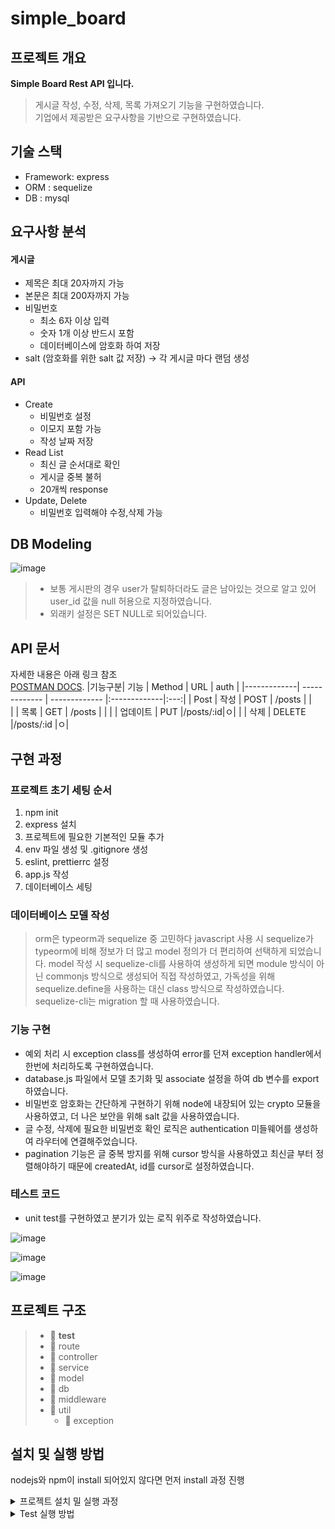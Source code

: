 # simple_board
## 프로젝트 개요

**Simple Board Rest API 입니다.**

> 게시글 작성, 수정, 삭제, 목록 가져오기 기능을 구현하였습니다. <br>
> 기업에서 제공받은 요구사항을 기반으로 구현하였습니다.
>
## 기술 스택
- Framework: express
- ORM : sequelize
- DB : mysql

## 요구사항 분석
#### 게시글 
- 제목은 최대 20자까지 가능<br>
- 본문은 최대 200자까지 가능
- 비밀번호
  - 최소 6자 이상 입력
  - 숫자 1개 이상 반드시 포함
  - 데이터베이스에 암호화 하여 저장
- salt (암호화를 위한 salt 값 저장) -> 각 게시글 마다 랜덤 생성
#### API
- Create 
    - 비밀번호 설정
    - 이모지 포함 가능
    - 작성 날짜 저장
- Read List
  - 최신 글 순서대로 확인
  - 게시글 중복 불허
  - 20개씩 response
- Update, Delete
  - 비밀번호 입력해야 수정,삭제 가능

## DB Modeling
![image](https://user-images.githubusercontent.com/55984573/200038377-8954f249-a9ed-4948-aae9-655ab06d2161.png)

>-  보통 게시판의 경우 user가 탈퇴하더라도 글은 남아있는 것으로 알고 있어 user_id 값을 null 허용으로 지정하였습니다.
>-  외래키 설정은 SET NULL로 되어있습니다.

## API 문서
자세한 내용은 아래 링크 참조<br>
[POSTMAN DOCS](https://documenter.getpostman.com/view/11539438/2s8YYCuRLP).
|기능구분| 기능  | Method | URL |  auth |
|-------------| ------------- | ------------- |:-------------|:---:| 
| Post | 작성 | POST | /posts  |    |   
|  | 목록 | GET | /posts  | |
|  | 업데이트 | PUT  |/posts/:id|ㅇ|
|  |  삭제  | DELETE |/posts/:id |ㅇ|

 > 

## 구현 과정 
### 프로젝트 초기 세팅 순서
1. npm init
2. express 설치
3. 프로젝트에 필요한 기본적인 모듈 추가
4. env 파일 생성 및 .gitignore 생성
5. eslint, prettierrc 설정
6. app.js 작성
7. 데이터베이스 세팅 

### 데이터베이스 모델 작성
> orm은 typeorm과 sequelize 중 고민하다 javascript 사용 시 sequelize가 typeorm에 비해 정보가 더 많고 model 정의가 더 편리하여 선택하게 되었습니다.
> model 작성 시 sequelize-cli를 사용하여 생성하게 되면 module 방식이 아닌 commonjs 방식으로 생성되어 직접 작성하였고,
> 가독성을 위해 sequelize.define을 사용하는 대신 class 방식으로 작성하였습니다.
> sequelize-cli는 migration 할 때 사용하였습니다.

### 기능 구현
- 예외 처리 시 exception class를 생성하여 error를 던져 exception handler에서 한번에 처리하도록 구현하였습니다.
- database.js 파일에서 모델 초기화 및 associate 설정을 하여 db 변수를 export 하였습니다.
- 비밀번호 암호화는 간단하게 구현하기 위해 node에 내장되어 있는 crypto 모듈을 사용하였고, 더 나은 보안을 위해 salt 값을 사용하였습니다.
- 글 수정, 삭제에 필요한 비밀번호 확인 로직은 authentication 미들웨어를 생성하여 라우터에 연결해주었습니다.
- pagination 기능은 글 중복 방지를 위해 cursor 방식을 사용하였고 최신글 부터 정렬해야하기 때문에 createdAt, id를 cursor로 설정하였습니다.

### 테스트 코드
- unit test를 구현하였고 분기가 있는 로직 위주로 작성하였습니다.

![image](https://user-images.githubusercontent.com/55984573/200032707-246f7095-4991-469f-8bed-faf06e232935.png)

![image](https://user-images.githubusercontent.com/55984573/200032939-887f4759-8360-4a95-8848-acfb423a781d.png)

![image](https://user-images.githubusercontent.com/55984573/200033191-ec9a912f-f53e-445a-b428-bb45e77dc397.png)

## 프로젝트 구조
> - 📂 __test__<br>
> - 📁 route<br>
> - 📁 controller<br>
> - 📁 service<br>
> - 📁 model<br>
> - 📁 db<br>
> - 📁 middleware<br>
> - 📁 util<br>
>   - 📁 exception



## 설치 및 실행 방법
nodejs와 npm이 install 되어있지 않다면 먼저 install 과정 진행
<details>
    <summary> 프로젝트 설치 밀 실행 과정</summary>

<b>1. 프로젝트 clone 및 디렉토리 이동</b>
```bash
git clone https://github.com/PreOnboarding-Team-F/community_service.git
cd community_service
```
<b>2. .env 파일 생성</b>
```bash
PORT=
DB_HOST=
DB_USERNAME=
DB_PASSWORD=
DB_NAME=
DB=
ALGORITHM=sha512
KEY_STRETCHING=10000
```
<b>3. node package 설치</b>
```javascript
npm install
```
<b>4. 서버 실행</b>
```javascript
npm start
```
</details>

<details>
    <summary>Test 실행 방법</summary>
    
<b>unit test 실행</b>
```javascript
npm run test
```
</details>



